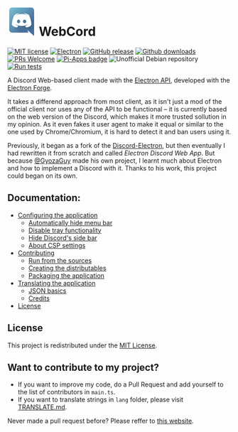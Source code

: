 <!--
				WebCord – README.md (Markdown + HTML)
-->
<h1><a href='https://discord.com'><img src='../icons/app.png' width='64px'></a> WebCord </h1>

[![MIT license](https://img.shields.io/badge/License-MIT-C23939.svg)](COPYING)
[![Electron](https://img.shields.io/badge/Made%20with-Electron-486F8F.svg)](https://www.electronjs.org/)
[![GitHub release](https://img.shields.io/github/release/SpacingBat3/electron-discord-webapp.svg)](../../../tags)
[![Github downloads](https://img.shields.io/github/downloads/SpacingBat3/electron-discord-webapp/total.svg)](../../../releases)
[![PRs Welcome](https://img.shields.io/badge/Pull%20requests-welcome-brightgreen.svg)](#want-to-contribute-to-my-project)
[![Pi-Apps badge](https://badgen.net/badge/Pi-Apps%3F/Yes!/c51a4a?icon=https://raw.githubusercontent.com/Botspot/pi-apps/master/icons/logo.svg)](https://github.com/Botspot/pi-apps)
![Unofficial Debian repository](https://img.shields.io/endpoint?url=https%3A%2F%2Frunkit.io%2Fspacingbat3%2Fwebcord-debian-badge%2Fbranches%2Fmaster)
[![Run tests](../../../actions/workflows/build.yml/badge.svg?event=push)](../../../actions/workflows/build.yml)

A Discord Web-based client made with the [Electron API](https://github.com/electron/electron), developed with the [Electron Forge](https://github.com/electron-userland/electron-forge).

It takes a differend approach from most client, as it isn't just a mod of the official client nor uses any of the API to be functional – it is currently based on the web version of the Discord, which makes it more trusted sollution in my opinion. As it even fakes it user agent to make it equal or similar to the one used by Chrome/Chromium, it is hard to detect it and ban users using it.

Previously, it began as a fork of the [Discord-Electron](https://github.com/GyozaGuy/Discord-Electron), but then eventually I had rewritten it from scratch and called *Electron Discord Web App*. But because [@GyozaGuy](https://github.com/GyozaGuy) made his own project, I learnt much about Electron and how to implement a Discord with it. Thanks to his work, this project could began on its own.

## Documentation:
- [Configuring the application](SETTINGS.md)
  - [Automatically hide menu bar](SETTINGS.md#auto-hide-menu-bar)
  - [Disable tray functionality](SETTINGS.md#disable-tray)
  - [Hide Discord's side bar](SETTINGS.md#hide-side-bar)
  - [About CSP settings](SETTINGS.md#content-security-policy-settings)
- [Contributing](CONTRIBUTING.md)
  - [Run from the sources](CONTRIBUTING.md#run)
  - [Creating the distributables](CONTRIBUTING.md#creating-distributables)
  - [Packaging the application](CONTRIBUTING.md#packaging)
- [Translating the application](TRANSLATE.md)
  - [JSON basics](TRANSLATE.md#dont-know-the-json-syntax)
  - [Credits](TRANSLATE.md#the-people-that-hepled-me-with-the-app-translation)
- [License](COPYING)

## License
This project is redistributed under the [MIT License](COPYING).

## Want to contribute to my project?
- If you want to improve my code, do a Pull Request and add yourself to the list of contributors in `main.ts`.
- If you want to translate strings in `lang` folder, please visit [TRANSLATE.md](TRANSLATE.md).

Never made a pull request before? Please reffer to [this website](http://makeapullrequest.com). 
